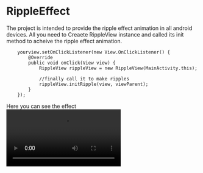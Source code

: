 # RippleEffect
The project is intended to provide the ripple effect animation in all android devices. 
All you need to Creaete RippleView instance and called its init method to acheive the ripple effect animation.

        yourview.setOnClickListener(new View.OnClickListener() {
            @Override
            public void onClick(View view) {
                RippleView rippleView = new RippleView(MainActivity.this);

                //finally call it to make ripples
                rippleView.initRipple(view, viewParent);
            }
        });


Here you can see the effect        
![Ripple Effect Demo](https://github.com/abhishekdabral/RippleEffect/blob/master/ripple_demo.mp4 "Ripple Effect")
